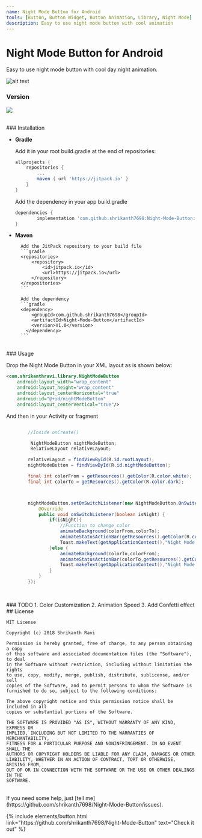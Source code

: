 ```yaml
---
name: Night Mode Button for Android
tools: [Button, Button Widget, Button Animation, Library, Night Mode]
description: Easy to use night mode button with cool animation
---
```

# Night Mode Button for Android

Easy to use night mode button with cool day night animation.

![alt text](https://drive.google.com/uc?id=142Tvn8Elm6oECxlrxuk1JP8xIbELrow_)

### Version
[![](https://jitpack.io/v/shrikanth7698/Night-Mode-Button.svg)](https://jitpack.io/#shrikanth7698/Night-Mode-Button)

<br>
### Installation

* **Gradle**

	Add it in your root build.gradle at the end of repositories:
	```gradle
  allprojects {
		repositories {
			...
			maven { url 'https://jitpack.io' }
		}
	}
	```

	Add the dependency in your app build.gradle
	```gradle
  dependencies {
	        implementation 'com.github.shrikanth7698:Night-Mode-Button:V1.0'
	}
	```

* **Maven**

		Add the JitPack repository to your build file
		```gradle
		<repositories>
			<repository>
			    <id>jitpack.io</id>
			    <url>https://jitpack.io</url>
			</repository>
		</repositories>
		```

		Add the dependency
		```gradle
	  	<dependency>
		    <groupId>com.github.shrikanth7698</groupId>
		    <artifactId>Night-Mode-Button</artifactId>
		    <version>V1.0</version>
		  </dependency>
		```

<br>
### Usage

Drop the Night Mode Button in your XML layout as is shown below:
```xml
<com.shrikanthravi.library.NightModeButton
	android:layout_width="wrap_content"
	android:layout_height="wrap_content"
	android:layout_centerHorizontal="true"
	android:id="@+id/nightModeButton"
	android:layout_centerVertical="true"/>
```

And then in your Activity or fragment
```java

        //Inside onCreate()

         NightModeButton nightModeButton;
         RelativeLayout relativeLayout;

        relativeLayout = findViewById(R.id.rootLayout);
        nightModeButton = findViewById(R.id.nightModeButton);

        final int colorFrom = getResources().getColor(R.color.white);
        final int colorTo = getResources().getColor(R.color.dark);



        nightModeButton.setOnSwitchListener(new NightModeButton.OnSwitchListener() {
            @Override
            public void onSwitchListener(boolean isNight) {
                if(isNight){
                    //Function to change color
                    animateBackground(colorFrom,colorTo);
                    animateStatusActionBar(getResources().getColor(R.color.colorPrimary),colorTo);
                    Toast.makeText(getApplicationContext(),"Night Mode On",Toast.LENGTH_SHORT).show();
                }else {
                    animateBackground(colorTo,colorFrom);
                    animateStatusActionBar(colorTo,getResources().getColor(R.color.colorPrimary));
                    Toast.makeText(getApplicationContext(),"Night Mode Off",Toast.LENGTH_SHORT).show();
                }
            }
        });



```
<br>
### TODO
1. Color Customization
2. Animation Speed
3. Add Confetti effect

<br>
## License

```
MIT License

Copyright (c) 2018 Shrikanth Ravi

Permission is hereby granted, free of charge, to any person obtaining a copy
of this software and associated documentation files (the "Software"), to deal
in the Software without restriction, including without limitation the rights
to use, copy, modify, merge, publish, distribute, sublicense, and/or sell
copies of the Software, and to permit persons to whom the Software is
furnished to do so, subject to the following conditions:

The above copyright notice and this permission notice shall be included in all
copies or substantial portions of the Software.

THE SOFTWARE IS PROVIDED "AS IS", WITHOUT WARRANTY OF ANY KIND, EXPRESS OR
IMPLIED, INCLUDING BUT NOT LIMITED TO THE WARRANTIES OF MERCHANTABILITY,
FITNESS FOR A PARTICULAR PURPOSE AND NONINFRINGEMENT. IN NO EVENT SHALL THE
AUTHORS OR COPYRIGHT HOLDERS BE LIABLE FOR ANY CLAIM, DAMAGES OR OTHER
LIABILITY, WHETHER IN AN ACTION OF CONTRACT, TORT OR OTHERWISE, ARISING FROM,
OUT OF OR IN CONNECTION WITH THE SOFTWARE OR THE USE OR OTHER DEALINGS IN THE
SOFTWARE.
```



<br>
If you need some help, just [tell me](https://github.com/shrikanth7698/Night-Mode-Button/issues).

<br>
<p class="text-center">
{% include elements/button.html link="https://github.com/shrikanth7698/Night-Mode-Button" text="Check it out" %}
</p>
